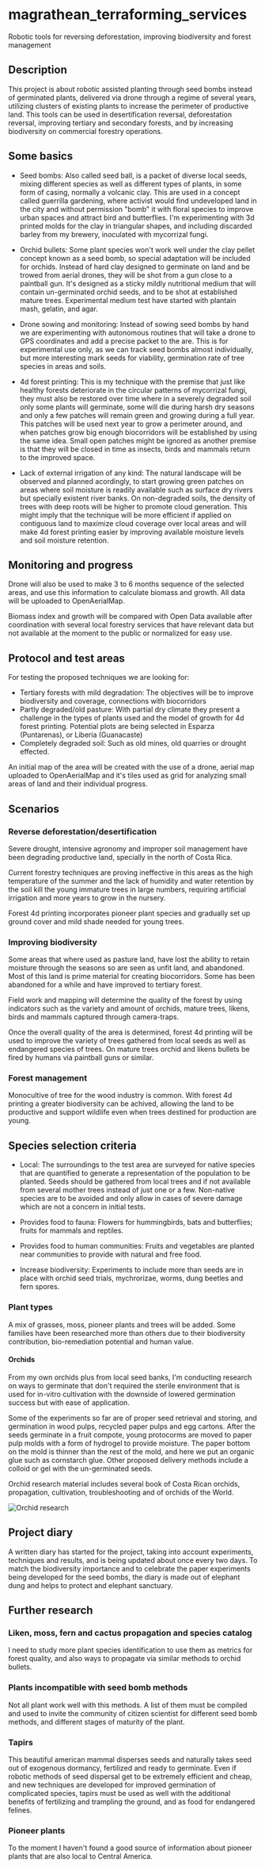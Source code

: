 # magrathean_terraforming_services
Robotic tools for reversing deforestation, improving biodiversity and forest management

## Description

This project is about robotic assisted planting through seed bombs instead of germinated plants, delivered via drone through a regime of several years, utilizing clusters of existing plants to increase the perimeter of productive land. This tools can be used in desertification reversal, deforestation reversal, improving tertiary and secondary forests, and by increasing biodiversity on commercial forestry operations.

## Some basics

- Seed bombs: Also called seed ball, is a packet of diverse local seeds, mixing different species as well as different types of plants, in some form of casing, normally a volcanic clay. This are used in a concept called guerrilla gardening, where activist would find undeveloped land in the city and without permission "bomb" it with floral species to improve urban spaces and attract bird and butterflies. I'm experimenting with 3d printed molds for the clay in triangular shapes, and including discarded barley from my brewery, inoculated with mycorrizal fungi.

- Orchid bullets: Some plant species won't work well under the clay pellet concept known as a seed bomb, so special adaptation will be included for orchids. Instead of hard clay designed to germinate on land and be trowed from aerial drones, they will be shot from a gun close to a paintball gun. It's designed as a sticky mildly nutritional medium that will contain un-germinated orchid seeds, and to be shot at established mature trees. Experimental medium test have started with plantain mash, gelatin, and agar.

- Drone sowing and monitoring: Instead of sowing seed bombs by hand we are experimenting with autonomous routines that will take a drone to GPS coordinates and add a precise packet to the are. This is for experimental use only, as we can track seed bombs almost individually, but more interesting mark seeds for viability, germination rate of tree species in areas and soils.

- 4d forest printing: This is my technique with the premise that just like healthy forests deteriorate in the circular patterns of mycorrizal fungi, they must also be restored over time where in a severely degraded soil only some plants will germinate, some will die during harsh dry seasons and only a few patches will remain green and growing during a full year. This patches will be used next year to grow a perimeter around, and when patches grow big enough biocorridors will be established by using the same idea. Small open patches might be ignored as another premise is that they will be closed in time as insects, birds and mammals return to the improved space.

- Lack of external irrigation of any kind: The natural landscape will be observed and planned acordingly, to start growing green patches on areas where soil moisture is readily available such as surface dry rivers but specially existent river banks. On non-degraded soils, the density of trees with deep roots will be higher to promote cloud generation. This might imply that the technique will be more efficient if applied on contiguous land to maximize cloud coverage over local areas and will make 4d forest printing easier by improving available moisture levels and soil moisture retention.

## Monitoring and progress

Drone will also be used to make 3 to 6 months sequence of the selected areas, and use this information to calculate biomass and growth. All data will be uploaded to OpenAerialMap.

Biomass index and growth will be compared with Open Data available after coordination with several local forestry services that have relevant data but not available at the moment to the public or normalized for easy use.

## Protocol and test areas

For testing the proposed techniques we are looking for:
- Tertiary forests with mild degradation: The objectives will be to improve biodiversity and coverage, connections with biocorridors
- Partly degraded/old pasture: With partial dry climate they present a challenge in the types of plants used and the model of growth for 4d forest printing. Potential plots are being selected in Esparza (Puntarenas), or Liberia (Guanacaste)
- Completely degraded soil: Such as old mines, old quarries or drought effected.

An initial map of the area will be created with the use of a drone, aerial map uploaded to OpenAerialMap and it's tiles used as grid for analyzing small areas of land and their individual progress.

## Scenarios

### Reverse deforestation/desertification

Severe drought, intensive agronomy and improper soil management have been degrading productive land, specially in the north of Costa Rica.

Current forestry techniques are proving ineffective in this areas as the high temperature of the summer and the lack of humidity and water retention by the soil kill the young immature trees in large numbers, requiring artificial irrigation and more years to grow in the nursery.

Forest 4d printing incorporates pioneer plant species and gradually set up ground cover and mild shade needed for young trees.

### Improving biodiversity

Some areas that where used as pasture land, have lost the ability to retain moisture through the seasons so are seen as unfit land, and abandoned. Most of this land is prime material for creating biocorridors. Some has been abandoned for a while and have improved to tertiary forest.

Field work and mapping will determine the quality of the forest by using indicators such as the variety and amount of orchids, mature trees, likens, birds and mammals captured through camera-traps.

Once the overall quality of the area is determined, forest 4d printing will be used to improve the variety of trees gathered from local seeds as well as endangered species of trees. On mature trees orchid and likens bullets be fired by humans via paintball guns or similar.

### Forest management

Monocultive of tree for the wood industry is common. With forest 4d printing a greater biodiversity can be achived, allowing the land to be productive and support wildlife even when trees destined for production are young.

## Species selection criteria

- Local: The surroundings to the test area are surveyed for native species that are quantified to generate a representation of the population to be planted. Seeds should be gathered from local trees and if not available from several mother trees instead of just one or a few. Non-native species are to be avoided and only allow in cases of severe damage which are not a concern in initial tests.

- Provides food to fauna: Flowers for hummingbirds, bats and butterflies; fruits for mammals and reptiles.

- Provides food to human communities: Fruits and vegetables are planted near communities to provide with natural and free food.

- Increase biodiversity: Experiments to include more than seeds are in place with orchid seed trials, mychrorizae, worms, dung beetles and fern spores.

### Plant types

A mix of grasses, moss, pioneer plants and trees will be added. Some families have been researched more than others due to their biodiversity contribution, bio-remediation potential and human value.

#### Orchids

From my own orchids plus from local seed banks, I'm conducting research on ways to germinate that don't required the sterile environment that is used for in-vitro cultivation with the downside of lowered germination success but with ease of application.

Some of the experiments so far are of proper seed retrieval and storing, and germination in wood pulps, recycled paper pulps and egg cartons. After the seeds germinate in a fruit compote, young protocorms are moved to paper pulp molds with a form of hydrogel to provide moisture. The paper bottom on the mold is thinner than the rest of the mold, and here we put an organic glue such as cornstarch glue. Other proposed delivery methods include a colloid or gel with the un-germinated seeds.

Orchid research material includes several book of Costa Rican orchids, propagation, cultivation, troubleshooting and of orchids of the World.

![Orchid research](https://github.com/fede2cr/magrathean_terraforming_services/blob/master/doc/img/research_library/Orquídeas.gif "Orchid research")

## Project diary

A written diary has started for the project, taking into account experiments, techniques and results, and is being updated about once every two days. To match the biodiversity importance and to celebrate the paper experiments being developed for the seed bombs, the diary is made out of elephant dung and helps to protect and elephant sanctuary.

## Further research

### Liken, moss, fern and cactus propagation and species catalog

I need to study more plant species identification to use them as metrics for forest quality, and also ways to propagate via similar methods to orchid bullets.

### Plants incompatible with seed bomb methods

Not all plant work well with this methods. A list of them must be compiled and used to invite the community of citizen scientist for different seed bomb methods, and different stages of maturity of the plant.

### Tapirs

This beautiful american mammal disperses seeds and naturally takes seed out of exogenous dormancy, fertilized and ready to germinate. Even if robotic methods of seed dispersal get to be extremely efficient and cheap, and new techniques are developed for improved germination of complicated species, tapirs must be used as well with the additional benefits of fertilizing and trampling the ground, and as food for endangered felines.

### Pioneer plants

To the moment I haven't found a good source of information about pioneer plants that are also local to Central America.

